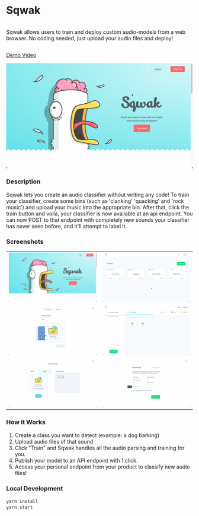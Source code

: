 # Sqwak

<div style="display: flex; flex-direction: column;">
  <p>
    Sqwak allows users to train and deploy custom audio-models from a web browser. No coding needed, just upload your audio files and deploy!
  </p>
</div>

[Demo Video](https://vimeo.com/850298237)

[![Watch the video](README/video-poster.png)](https://vimeo.com/850298237)

### Description

Sqwak lets you create an audio classifier without writing any code!
To train your classifier, create some bins (such as 'clanking' 'quacking' and 'rock music') and upload your music into the appropriate bin.
After that, click the train button and voila, your classifier is now available at an api endpoint.
You can now POST to that endpoint with completely new sounds your classifier has never seen before, and it'll attempt to label it.
<br/>

### Screenshots

<table>
  <tr>
    <td>
      <img src="README/video-poster.png" alt="Video Poster">
    </td>
    <td>
      <img src="README/screenshot_app_view.png" alt="App View">
    </td>
  </tr>
  <tr>
    <td>
      <img src="README/screenshot_upload_files.png" alt="Upload Files">
    </td>
    <td>
      <img src="README/screenshot_train_model.png" alt="Train Model">
    </td>
  </tr>
  <tr>
    <td>
      <img src="README/screenshot_predict.png" alt="Predict">
    </td>
    <td>
      <img src="README/screenshot_publish.png" alt="Publish">
    </td>
  </tr>
</table>

### How it Works

1. Create a class you want to detect (example: a dog barking)
2. Upload audio files of that sound
3. Click "Train" and Sqwak handles all the audio parsing and training for you.
4. Publish your model to an API endpoint with 1 click.
5. Access your personal endpoint from your product to classify new audio files!

### Local Development

```
yarn install
yarn start
```
